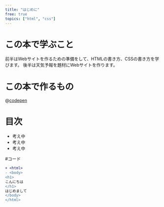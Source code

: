 ```yaml
---
title: "はじめに"
free: true
topics: ["html", "css"]
---
```

# この本で学ぶこと

前半はWebサイトを作るための準備をして、HTMLの書き方、CSSの書き方を学びます。
後半は天気予報を題材にWebサイトを作ります。

# この本で作るもの
@[codepen](https://codepen.io/hidehikokondo/pen/OJvqJRX)


# 目次
- 考え中
- 考え中
- 考え中


#コード

```diff html:index.html
+ <html>
- <body>
<h1>
こんにちは
</h1>
はじめまして
</body>
</html>
```
